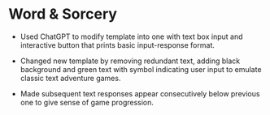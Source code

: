 # Word & Sorcery

- Used ChatGPT to modify template into one with text box input and interactive button that prints basic input-response format.

- Changed new template by removing redundant text, adding black background and green text with symbol indicating user input to emulate classic text adventure games.

- Made subsequent text responses appear consecutively below previous one to give sense of game progression. 